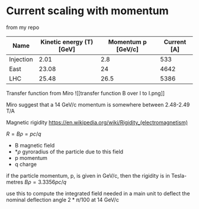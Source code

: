 # Current scaling with momentum

from my repo

| Name      | Kinetic energy (T) [GeV] | Momentum p [GeV/c] | Current [A] |
| --------- | -------------------- | ---------------- | --------- |
| Injection | 2.01                 | 2.8              | 533       |
| East      | 23.08                | 24               | 4642      |
| LHC       | 25.48                | 26.5             | 5386      |

Transfer function from Miro
![[transfer function B over I to I.png]]

Miro suggest that a 14 GeV/c momentum is somewhere between 2.48-2.49 T/A

Magnetic rigidity
https://en.wikipedia.org/wiki/Rigidity_(electromagnetism)

$R=B\rho=pc/q$
* B magnetic field
* *$\rho$ gyroradius of the particle due to this field
* p momentum
* q charge

if the particle momentum, p, is given in GeV/c, then the rigidity is in Tesla-metres $B\rho=3.3356pc/q$


use this to compute the integrated field needed in a main unit to deflect the nominal deflection angle $2*\pi/100$ at 14 GeV/c


